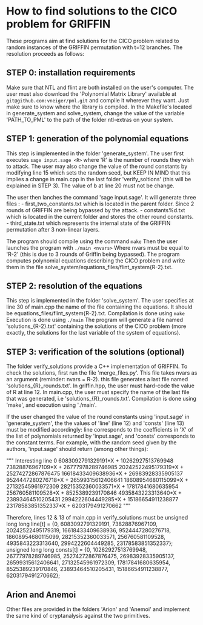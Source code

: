 # How to find solutions to the CICO problem for GRIFFIN

These programs aim at find solutions for the CICO problem related to random instances of the GRIFFIN permutation with t=12 branches. The resolution proceeds as follows:

## STEP 0: installation requirements

Make sure that NTL and flint are both installed on the user's computer. The user must also download the 'Polynomial Matrix Library' available at 
`git@github.com:vneiger/pml.git`
and compile it wherever they want. Just make sure to know where the library is compiled. In the Makefile's located in generate\_system and solve\_system, change the value of the variable 'PATH\_TO\_PML' to the path of the folder ntl-extras on your system.

## STEP 1: generation of the polynomial equations

This step is implemented in the folder 'generate\_system'.
The user first executes
`sage input.sage <R>`
where 'R' is the number of rounds they wish to attack. The user may also change the value of the round constants by modifying line 15 which sets the random seed, but KEEP IN MIND that this implies a change in main.cpp in the last folder 'verify\_soltions' (this will be explained in STEP 3). The value of b at line 20 must not be change.

The user then lanches the command 'sage input.sage'. It will generate three files :
    - first\_two\_constants.txt which is located in the parent folder. Since 2 rounds of GRIFFIN are being bypassed by the attack.
    - constants%d.txt which is located in the current folder and stores the other round constants.
    - third\_state.txt which represents the internal state of the GRIFFIN permutation after 3 non-linear layers.

The program should compile using the command
`make`
Then the user launches the program with
`./main <nvars>`
Where nvars must be equal to 'R-2' (this is due to 3 rounds of Griffin being bypassed).
The program computes polynomial equations describing the CICO problem and write them in the file solve\_system/equations\_files/flint\_system{R-2}.txt.

## STEP 2: resolution of the equations

This step is implemented in the folder 'solve\_system'. The user specifies at line 30 of main.cpp the name of the file containing the equations. It should be equations\_files/flint\_system{R-2}.txt.
Compilation is done using
`make`
Execution is done using
`./main`
The program will generate a file named 'solutions\_{R-2}.txt' containing the solutions of the CICO problem (more exactly, the solutions for the last variable of the system of equations).

## STEP 3: verification of the solutions (optional)

The folder verify\_solutions provide a C++ implementation of GRIFFIN. To check the solutions, first run the file 'merge\_files.py'. This file takes nvars as an argument (reminder: nvars = R-2). this file generates a last file named 'solutions\_{R}\_rounds.txt'. In griffin.hpp, the user must hard-code the value of R at line 12. In main.cpp, the user must specify the name of the last file that was generated, i.e 'solutions\_{R}\_rounds.txt'.
Compilation is done using 'make', and execution using './main'. 

If the user changed the value of the round constants using 'input.sage' in 'generate\_system', the the values of 'line' (line 12) and 'consts' (line 13) must be modified accordingly: line corresponds to the coefficients in 'X' of the list of polynomials returned by 'input.sage', and 'consts' corresponds to the constant terms. For example, with the random seed given by the authors, 'input.sage' should return (among other things):

"""
Interesting line
0
6083092791329191\*X + 10262927513769948
73828876967109\*X + 26777978289746985
20242522495179319\*X + 25274272867876475
16618433409638936\*X + 26983928335905137
9524447280276718\*X + 26599315612406641
18608954680115099\*X + 27132545961972309
28215352360033571\*X + 17817841680635954
256760581109528\*X + 8525389239170846
4935843223313640\*X + 23893464510205431
2994222604449285\*X + 15186654911238877
23178583851352337\*X + 6203179491270662
"""

Therefore, lines 12 & 13 of main.cpp in verify\_solutions must be
    unsigned long long line[t] = {0, 6083092791329191, 73828876967109, 20242522495179319, 16618433409638936, 9524447280276718, 18608954680115099, 28215352360033571, 256760581109528, 4935843223313640, 2994222604449285, 23178583851352337};
    unsigned long long consts[t] = {0, 10262927513769948, 26777978289746985, 25274272867876475, 26983928335905137, 26599315612406641, 27132545961972309, 17817841680635954, 8525389239170846, 23893464510205431, 15186654911238877, 6203179491270662};
    
## Arion and Anemoi

Other files are provided in the folders 'Arion' and 'Anemoi' and implement the same kind of cryptanalysis against the two primitives.
